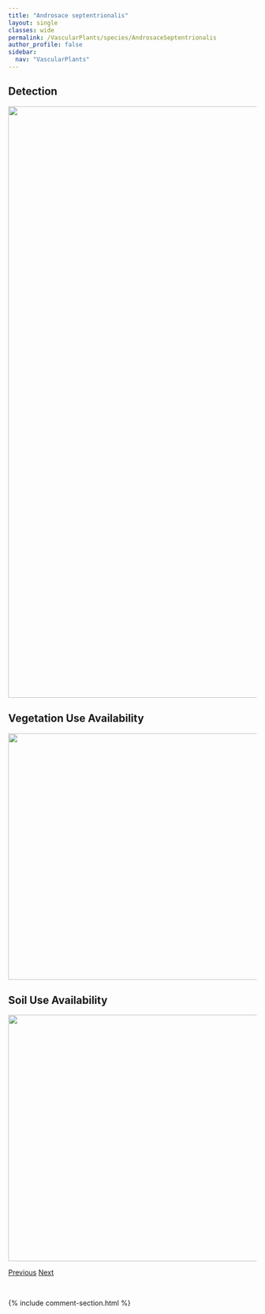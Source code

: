 ```yaml
---
title: "Androsace septentrionalis"
layout: single
classes: wide
permalink: /VascularPlants/species/AndrosaceSeptentrionalis
author_profile: false
sidebar:
  nav: "VascularPlants"
---
```


<h2>Detection</h2>

<a href="https://drive.google.com/uc?export=view&id=1cBVHkj5B7W1EAeQEXltdUOfi-vTNHYD6">
<img src="https://drive.google.com/uc?export=view&id=1cBVHkj5B7W1EAeQEXltdUOfi-vTNHYD6" height = "1200" width = "800">
</a>


<h2>Vegetation Use Availability</h2>

<a href="https://drive.google.com/uc?export=view&id=1SYbtzRaF7Q4WadjhAvOOFhbflSxo5nTl">
<img src="https://drive.google.com/uc?export=view&id=1SYbtzRaF7Q4WadjhAvOOFhbflSxo5nTl" height = "500" width = "1000">
</a>


<h2>Soil Use Availability</h2>

<a href="https://drive.google.com/uc?export=view&id=1jo4ZRwsST55LDDtZufChBnoXzjB_f97z">
<img src="https://drive.google.com/uc?export=view&id=1jo4ZRwsST55LDDtZufChBnoXzjB_f97z" height = "500" width = "1000">
</a>


<a href="/DevelopmentWebsite/VascularPlants/species/AndrosaceOccidentalis" class="pagination--pager" title="Androsace occidentalis">Previous</a> <a href="/DevelopmentWebsite/VascularPlants/species/AnemonastrumCanadense" class="pagination--pager" title="Anemonastrum canadense">Next</a>

<p>&nbsp;</p>

{% include comment-section.html %}
